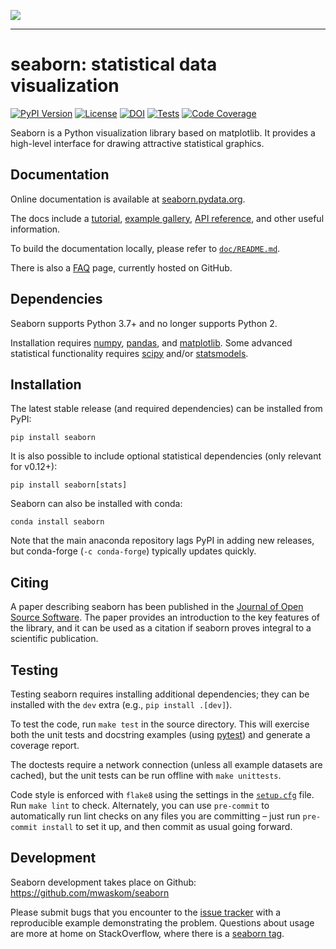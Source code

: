 <img src="https://raw.githubusercontent.com/mwaskom/seaborn/master/doc/_static/logo-wide-lightbg.svg"><br>

--------------------------------------

seaborn: statistical data visualization
=======================================

[![PyPI Version](https://img.shields.io/pypi/v/seaborn.svg)](https://pypi.org/project/seaborn/)
[![License](https://img.shields.io/pypi/l/seaborn.svg)](https://github.com/mwaskom/seaborn/blob/master/LICENSE)
[![DOI](https://joss.theoj.org/papers/10.21105/joss.03021/status.svg)](https://doi.org/10.21105/joss.03021)
[![Tests](https://github.com/mwaskom/seaborn/workflows/CI/badge.svg)](https://github.com/mwaskom/seaborn/actions)
[![Code Coverage](https://codecov.io/gh/mwaskom/seaborn/branch/master/graph/badge.svg)](https://codecov.io/gh/mwaskom/seaborn)

Seaborn is a Python visualization library based on matplotlib. It provides a high-level interface for drawing attractive statistical graphics.


Documentation
-------------

Online documentation is available at [seaborn.pydata.org](https://seaborn.pydata.org).

The docs include a [tutorial](https://seaborn.pydata.org/tutorial.html), [example gallery](https://seaborn.pydata.org/examples/index.html), [API reference](https://seaborn.pydata.org/api.html), and other useful information.

To build the documentation locally, please refer to [`doc/README.md`](doc/README.md).

There is also a [FAQ](https://github.com/mwaskom/seaborn/wiki/Frequently-Asked-Questions-(FAQs)) page, currently hosted on GitHub.

Dependencies
------------

Seaborn supports Python 3.7+ and no longer supports Python 2.

Installation requires [numpy](https://numpy.org/), [pandas](https://pandas.pydata.org/), and [matplotlib](https://matplotlib.org/). Some advanced statistical functionality requires [scipy](https://www.scipy.org/) and/or [statsmodels](https://www.statsmodels.org/).


Installation
------------

The latest stable release (and required dependencies) can be installed from PyPI:

    pip install seaborn

It is also possible to include optional statistical dependencies (only relevant for v0.12+):

    pip install seaborn[stats]

Seaborn can also be installed with conda:

    conda install seaborn

Note that the main anaconda repository lags PyPI in adding new releases, but conda-forge (`-c conda-forge`) typically updates quickly.

Citing
------

A paper describing seaborn has been published in the [Journal of Open Source Software](https://joss.theoj.org/papers/10.21105/joss.03021). The paper provides an introduction to the key features of the library, and it can be used as a citation if seaborn proves integral to a scientific publication.

Testing
-------

Testing seaborn requires installing additional dependencies; they can be installed with the `dev` extra (e.g., `pip install .[dev]`).

To test the code, run `make test` in the source directory. This will exercise both the unit tests and docstring examples (using [pytest](https://docs.pytest.org/)) and generate a coverage report.

The doctests require a network connection (unless all example datasets are cached), but the unit tests can be run offline with `make unittests`.

Code style is enforced with `flake8` using the settings in the [`setup.cfg`](./setup.cfg) file. Run `make lint` to check. Alternately, you can use `pre-commit` to automatically run lint checks on any files you are committing &ndash; just run `pre-commit install` to set it up, and then commit as usual going forward.

Development
-----------

Seaborn development takes place on Github: https://github.com/mwaskom/seaborn

Please submit bugs that you encounter to the [issue tracker](https://github.com/mwaskom/seaborn/issues) with a reproducible example demonstrating the problem. Questions about usage are more at home on StackOverflow, where there is a [seaborn tag](https://stackoverflow.com/questions/tagged/seaborn).
